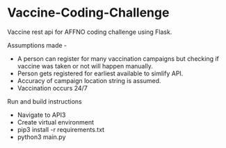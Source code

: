 # Vaccine-Coding-Challenge

Vaccine rest api for AFFNO coding challenge using Flask.

Assumptions made -

* A person can register for many vaccination campaigns but checking if vaccine was taken or not will happen manually.
* Person gets registered for earliest available to simlify API.
* Accuracy of campaign location string is assumed.
* Vaccination occurs 24/7

Run and build instructions

* Navigate to API3
* Create virtual environment 
* pip3 install -r requirements.txt
* python3 main.py  

